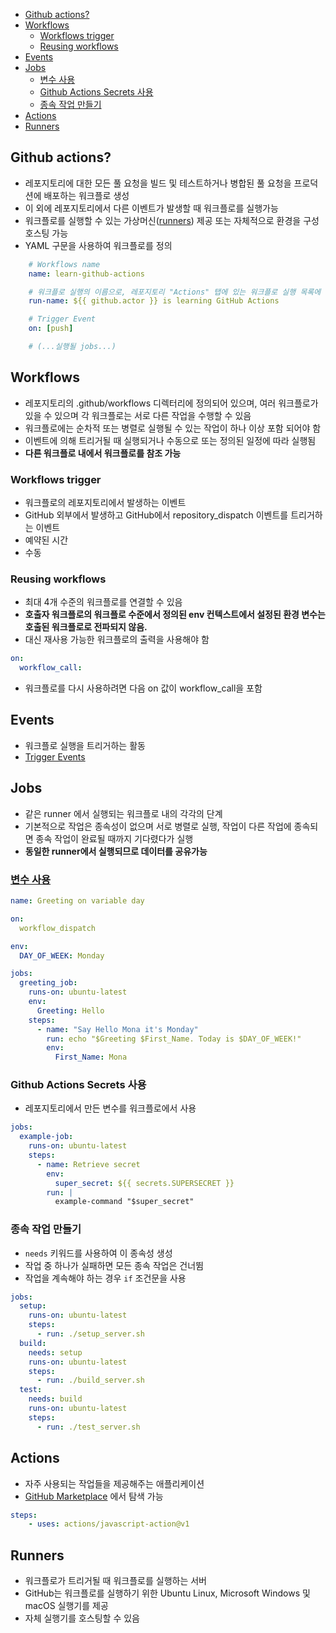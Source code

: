 - [Github actions?](#github-actions)
- [Workflows](#workflows)
  - [Workflows trigger](#workflows-trigger)
  - [Reusing workflows](#reusing-workflows)
- [Events](#events)
- [Jobs](#jobs)
  - [변수 사용](#변수-사용)
  - [Github Actions Secrets 사용](#github-actions-secrets-사용)
  - [종속 작업 만들기](#종속-작업-만들기)
- [Actions](#actions)
- [Runners](#runners)

## Github actions?
- 레포지토리에 대한 모든 풀 요청을 빌드 및 테스트하거나 병합된 풀 요청을 프로덕션에 배포하는 워크플로 생성
- 이 외에 레포지토리에서 다른 이벤트가 발생할 때 워크플로를 실행가능
- 워크플로를 실행할 수 있는 가상머신([runners](#runners)) 제공 또는 자체적으로 환경을 구성 호스팅 가능
- YAML 구문을 사용하여 워크플로를 정의
```YAML
    # Workflows name
    name: learn-github-actions

    # 워크플로 실행의 이름으로, 레포지토리 "Actions" 탭에 있는 워크플로 실행 목록에 표시.
    run-name: ${{ github.actor }} is learning GitHub Actions

    # Trigger Event
    on: [push]

    # (...실행될 jobs...)
```

## Workflows
- 레포지토리의 .github/workflows 디렉터리에 정의되어 있으며, 여러 워크플로가 있을 수 있으며 각 워크플로는 서로 다른 작업을 수행할 수 있음 
- 워크플로에는 순차적 또는 병렬로 실행될 수 있는 작업이 하나 이상 포함 되어야 함
- 이벤트에 의해 트리거될 때 실행되거나 수동으로 또는 정의된 일정에 따라 실행됨
- **다른 워크플로 내에서 워크플로를 참조 가능**
  
### Workflows trigger
- 워크플로의 레포지토리에서 발생하는 이벤트
- GitHub 외부에서 발생하고 GitHub에서 repository_dispatch 이벤트를 트리거하는 이벤트
- 예약된 시간
- 수동

### Reusing workflows
- 최대 4개 수준의 워크플로를 연결할 수 있음
- **호출자 워크플로의 워크플로 수준에서 정의된 env 컨텍스트에서 설정된 환경 변수는 호출된 워크플로로 전파되지 않음.**
- 대신 재사용 가능한 워크플로의 출력을 사용해야 함

```YAML
on:
  workflow_call:
```
- 워크플로를 다시 사용하려면 다음 on 값이 workflow_call을 포함

## Events
- 워크플로 실행을 트리거하는 활동
- [Trigger Events](https://docs.github.com/ko/actions/using-workflows/events-that-trigger-workflows)

## Jobs
- 같은 runner 에서 실행되는 워크플로 내의 각각의 단계
- 기본적으로 작업은 종속성이 없으며 서로 병렬로 실행, 작업이 다른 작업에 종속되면 종속 작업이 완료될 때까지 기다렸다가 실행
- **동일한 runner에서 실행되므로 데이터를 공유가능**

### [변수 사용](https://docs.github.com/ko/actions/learn-github-actions/variables#default-environment-variables)
```YAML
name: Greeting on variable day

on:
  workflow_dispatch

env:
  DAY_OF_WEEK: Monday

jobs:
  greeting_job:
    runs-on: ubuntu-latest
    env:
      Greeting: Hello
    steps:
      - name: "Say Hello Mona it's Monday"
        run: echo "$Greeting $First_Name. Today is $DAY_OF_WEEK!"
        env:
          First_Name: Mona
```


### Github Actions Secrets 사용
- 레포지토리에서 만든 변수를 워크플로에서 사용
```YAML
jobs:
  example-job:
    runs-on: ubuntu-latest
    steps:
      - name: Retrieve secret
        env:
          super_secret: ${{ secrets.SUPERSECRET }}
        run: |
          example-command "$super_secret"
```

### 종속 작업 만들기
- `needs` 키워드를 사용하여 이 종속성 생성
- 작업 중 하나가 실패하면 모든 종속 작업은 건너뜀
- 작업을 계속해야 하는 경우 `if` 조건문을 사용
```YAML
jobs:
  setup:
    runs-on: ubuntu-latest
    steps:
      - run: ./setup_server.sh
  build:
    needs: setup
    runs-on: ubuntu-latest
    steps:
      - run: ./build_server.sh
  test:
    needs: build
    runs-on: ubuntu-latest
    steps:
      - run: ./test_server.sh
```

## Actions
- 자주 사용되는 작업들을 제공해주는 애플리케이션
- [GitHub Marketplace](https://github.com/marketplace?type=actions) 에서 탐색 가능
  
```YAML
steps:
    - uses: actions/javascript-action@v1
```

## Runners
- 워크플로가 트리거될 때 워크플로를 실행하는 서버
- GitHub는 워크플로를 실행하기 위한 Ubuntu Linux, Microsoft Windows 및 macOS 실행기를 제공
- 자체 실행기를 호스팅할 수 있음
